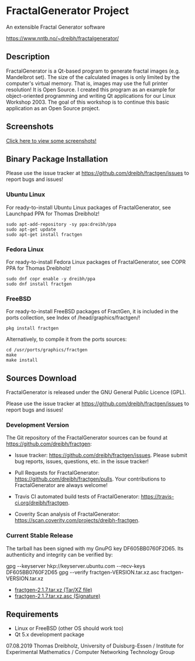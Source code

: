 # FractalGenerator Project
An extensible Fractal Generator software

<https://www.nntb.no/~dreibh/fractalgenerator/>

## Description

FractalGenerator is a Qt-based program to generate fractal images (e.g. Mandelbrot set). The size of the calculated images is only limited by the computer's virtual memory. That is, images may use the full printer resolution! It is Open Source. I created this program as an example for object-oriented programming and writing Qt applications for our Linux Workshop 2003. The goal of this workshop is to continue this basic application as an Open Source project.

## Screenshots

[Click here to view some screenshots!](https://www.nntb.no/~dreibh/fractalgenerator/pictures.html)

## Binary Package Installation

Please use the issue tracker at https://github.com/dreibh/fractgen/issues to report bugs and issues!

### Ubuntu Linux

For ready-to-install Ubuntu Linux packages of FractalGenerator, see Launchpad PPA for Thomas Dreibholz!

```
sudo apt-add-repository -sy ppa:dreibh/ppa
sudo apt-get update
sudo apt-get install fractgen
```

### Fedora Linux

For ready-to-install Fedora Linux packages of FractalGenerator, see COPR PPA for Thomas Dreibholz!

```
sudo dnf copr enable -y dreibh/ppa
sudo dnf install fractgen
```

### FreeBSD

For ready-to-install FreeBSD packages of FractGen, it is included in the ports collection, see Index of /head/graphics/fractgen/!

    pkg install fractgen

Alternatively, to compile it from the ports sources:

```
cd /usr/ports/graphics/fractgen
make
make install
```

## Sources Download

FractalGenerator is released under the GNU General Public Licence (GPL).

Please use the issue tracker at https://github.com/dreibh/fractgen/issues to report bugs and issues!

### Development Version

The Git repository of the FractalGenerator sources can be found at https://github.com/dreibh/fractgen:

- Issue tracker: https://github.com/dreibh/fractgen/issues.
  Please submit bug reports, issues, questions, etc. in the issue tracker!

- Pull Requests for FractalGenerator: https://github.com/dreibh/fractgen/pulls.
  Your contributions to FractalGenerator are always welcome!

- Travis CI automated build tests of FractalGenerator: https://travis-ci.org/dreibh/fractgen.

- Coverity Scan analysis of FractalGenerator: https://scan.coverity.com/projects/dreibh-fractgen.

### Current Stable Release

The tarball has been signed with my GnuPG key DF605BB0760F2D65. Its authenticity and integrity can be verified by:

gpg --keyserver hkp://keyserver.ubuntu.com --recv-keys DF605BB0760F2D65
gpg --verify fractgen-VERSION.tar.xz.asc fractgen-VERSION.tar.xz

- [fractgen-2.1.7.tar.xz (Tar/XZ file)](https://www.nntb.no/~dreibh/fractalgenerator/download/fractgen-2.1.7.tar.xz)
- [fractgen-2.1.7.tar.xz.asc (Signature)](https://www.nntb.no/~dreibh/fractalgenerator/download/fractgen-2.1.7.tar.xz.asc)

## Requirements

- Linux or FreeBSD (other OS should work too)
- Qt 5.x development package

07.08.2019 Thomas Dreibholz, University of Duisburg-Essen / Institute for Experimental Mathematics / Computer Networking Technology Group
